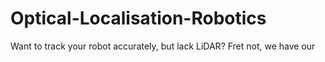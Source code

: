 # Optical-Localisation-Robotics

Want to track your robot accurately, but lack LiDAR?
Fret not, we have our <insert name here>
